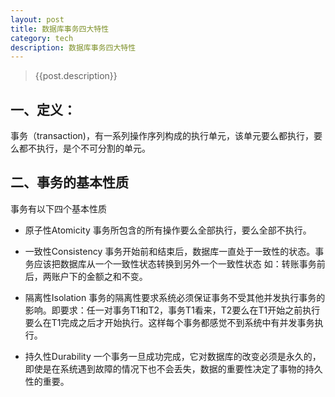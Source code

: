 ```yaml
---
layout: post
title: 数据库事务四大特性
category: tech
description: 数据库事务四大特性
---
```

<!-- ######2014-10-29-数据库事务四大特性.md -->
>   {{post.description}}

## 一、定义：
事务（transaction)，有一系列操作序列构成的执行单元，该单元要么都执行，要么都不执行，是个不可分割的单元。

## 二、事务的基本性质
事务有以下四个基本性质

* 原子性Atomicity
    事务所包含的所有操作要么全部执行，要么全部不执行。

* 一致性Consistency
    事务开始前和结束后，数据库一直处于一致性的状态。事务应该把数据库从一个一致性状态转换到另外一个一致性状态
    如：转账事务前后，两账户下的金额之和不变。

* 隔离性Isolation
    事务的隔离性要求系统必须保证事务不受其他并发执行事务的影响。即要求：任一对事务T1和T2，事务T1看来，T2要么在T1开始之前执行要么在T1完成之后才开始执行。这样每个事务都感觉不到系统中有并发事务执行。

* 持久性Durability
    一个事务一旦成功完成，它对数据库的改变必须是永久的，即使是在系统遇到故障的情况下也不会丢失，数据的重要性决定了事物的持久性的重要。